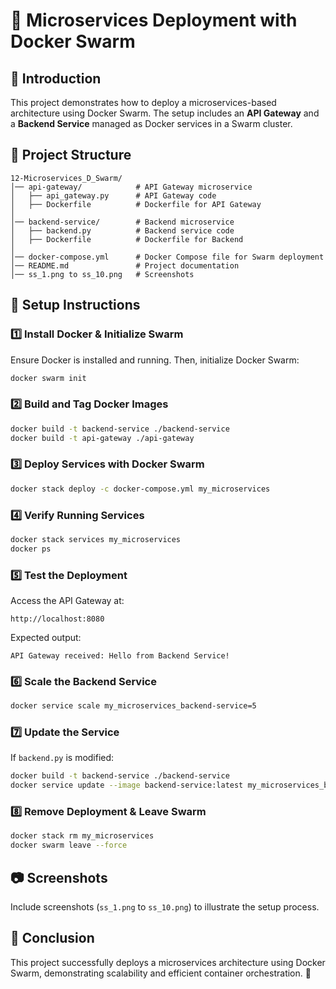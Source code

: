 # 🚀 Microservices Deployment with Docker Swarm

## 📌 Introduction
This project demonstrates how to deploy a microservices-based architecture using Docker Swarm. The setup includes an **API Gateway** and a **Backend Service** managed as Docker services in a Swarm cluster.

## 📂 Project Structure
```
12-Microservices_D_Swarm/
│── api-gateway/            # API Gateway microservice
│   ├── api_gateway.py      # API Gateway code
│   ├── Dockerfile          # Dockerfile for API Gateway
│
│── backend-service/        # Backend microservice
│   ├── backend.py          # Backend service code
│   ├── Dockerfile          # Dockerfile for Backend
│
│── docker-compose.yml      # Docker Compose file for Swarm deployment
│── README.md               # Project documentation
│── ss_1.png to ss_10.png   # Screenshots
```

## 🔧 Setup Instructions
### **1️⃣ Install Docker & Initialize Swarm**
Ensure Docker is installed and running. Then, initialize Docker Swarm:
```bash
docker swarm init
```

### **2️⃣ Build and Tag Docker Images**
```bash
docker build -t backend-service ./backend-service
docker build -t api-gateway ./api-gateway
```

### **3️⃣ Deploy Services with Docker Swarm**
```bash
docker stack deploy -c docker-compose.yml my_microservices
```

### **4️⃣ Verify Running Services**
```bash
docker stack services my_microservices
docker ps
```

### **5️⃣ Test the Deployment**
Access the API Gateway at:
```
http://localhost:8080
```
Expected output:
```
API Gateway received: Hello from Backend Service!
```

### **6️⃣ Scale the Backend Service**
```bash
docker service scale my_microservices_backend-service=5
```

### **7️⃣ Update the Service**
If `backend.py` is modified:
```bash
docker build -t backend-service ./backend-service
docker service update --image backend-service:latest my_microservices_backend-service
```

### **8️⃣ Remove Deployment & Leave Swarm**
```bash
docker stack rm my_microservices
docker swarm leave --force
```

## 📷 Screenshots
Include screenshots (`ss_1.png` to `ss_10.png`) to illustrate the setup process.

## 🎯 Conclusion
This project successfully deploys a microservices architecture using Docker Swarm, demonstrating scalability and efficient container orchestration. 🚀


